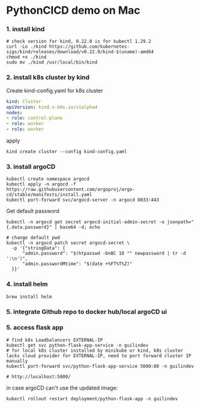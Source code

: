 # PythonCICD demo on Mac

### 1. install kind
```shell
# check version for kind, 0.22.0 is for kubectl 1.29.2
curl -Lo ./kind https://github.com/kubernetes-sigs/kind/releases/download/v0.22.0/kind-$(uname)-amd64
chmod +x ./kind
sudo mv ./kind /usr/local/bin/kind
```

### 2. install k8s cluster by kind
Create kind-config.yaml for k8s cluster
```yaml
kind: Cluster
apiVersion: kind.x-k8s.io/v1alpha4
nodes:
- role: control-plane
- role: worker
- role: worker
```
apply
```shell
kind create cluster --config kind-config.yaml
```

### 3. install argoCD
```shell
kubectl create namespace argocd
kubectl apply -n argocd -f https://raw.githubusercontent.com/argoproj/argo-cd/stable/manifests/install.yaml
kubectl port-forward svc/argocd-server -n argocd 8033:443
```

Get default password
```shell
kubectl -n argocd get secret argocd-initial-admin-secret -o jsonpath="{.data.password}" | base64 -d; echo

# change default pwd
kubectl -n argocd patch secret argocd-secret \
  -p '{"stringData": {
      "admin.password": "$(htpasswd -bnBC 10 "" newpassword | tr -d ':\n')",
      "admin.passwordMtime": "$(date +%FT%T%Z)"
  }}'

```

### 4. install helm
```shell
brew install helm 
```

### 5. integrate Github repo to docker hub/local argoCD ui

### 5. access flask app
```shell
# find k8s Loadbalancers EXTERNAL-IP
kubectl get svc python-flask-app-service -n guilindev
# for local k8s cluster installed by minikube or kind, k8s cluster lacks cloud provider for EXTERNAL-IP, need to port forward cluster IP manually
kubectl port-forward svc/python-flask-app-service 5000:80 -n guilindev

# http://localhost:5000/
```

in case argoCD can't use the updated image:
```shell
kubectl rollout restart deployment/python-flask-app -n guilindev
```
